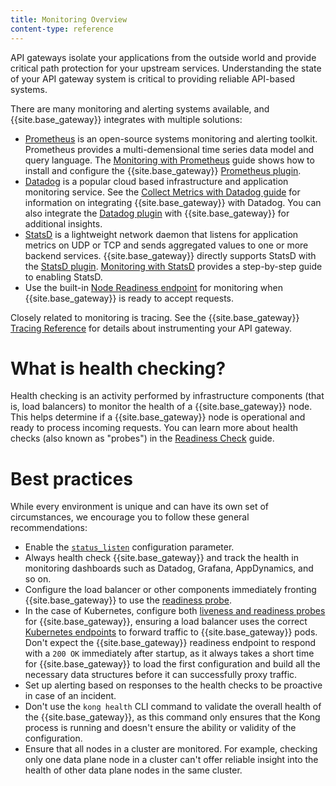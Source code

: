```yaml
---
title: Monitoring Overview
content-type: reference
---
```


API gateways isolate your applications from the outside world and provide critical path
protection for your upstream services. Understanding the state of your API gateway
system is critical to providing reliable API-based systems.

There are many monitoring and alerting systems available, and {{site.base_gateway}} integrates with 
multiple solutions:

* [Prometheus](https://prometheus.io/) is an open-source systems monitoring and alerting toolkit.
   Prometheus provides a multi-demensional time series data model and query language.
   The [Monitoring with Prometheus](/gateway/latest/production/monitoring/prometheus/) guide
   shows how to install and configure the {{site.base_gateway}} [Prometheus plugin](/hub/kong-inc/prometheus/).
* [Datadog](https://www.datadoghq.com/) is a popular cloud based infrastructure and application monitoring service.
   See the [Collect Metrics with Datadog guide](/gateway/latest/production/monitoring/datadog/) for information on 
   integrating {{site.base_gateway}} with Datadog. You can also integrate the [Datadog plugin](/hub/kong-inc/datadog/) with {{site.base_gateway}} for additional insights.
* [StatsD](https://github.com/statsd/statsd) is a lightweight network daemon that listens for application metrics on
   UDP or TCP and sends aggregated values to one or more backend services. {{site.base_gateway}} directly supports StatsD
   with the [StatsD plugin](/hub/kong-inc/statsd/). [Monitoring with StatsD](/gateway/latest/production/monitoring/statsd/) provides a 
   step-by-step guide to enabling StatsD.
* Use the built-in [Node Readiness endpoint](/gateway/latest/production/monitoring/healthcheck-probes/) for monitoring when {{site.base_gateway}} is ready to accept requests.

Closely related to monitoring is tracing. See the {{site.base_gateway}} [Tracing Reference](/gateway/latest/production/tracing/)
for details about instrumenting your API gateway.

# What is health checking?

Health checking is an activity performed by infrastructure components (that is, load balancers) to monitor the health of a {{site.base_gateway}} node.
This helps determine if a {{site.base_gateway}} node is operational and ready to process incoming requests. 
You can learn more about health checks (also known as "probes") in the [Readiness Check](/gateway/latest/production/monitoring/healthcheck-probes/) guide.

# Best practices

While every environment is unique and can have its own set of circumstances, we encourage you to follow these general recommendations:

* Enable the [`status_listen`](/gateway/latest/reference/configuration/#status_listen) configuration parameter.
* Always health check {{site.base_gateway}} and track the health in monitoring dashboards such as Datadog, Grafana, AppDynamics, and so on.
* Configure the load balancer or other components immediately fronting {{site.base_gateway}} to use the [readiness probe](/gateway/latest/production/monitoring/healthcheck-probes/).
* In the case of Kubernetes, configure both [liveness and readiness probes](/gateway/latest/production/monitoring/healthcheck-probes/) for {{site.base_gateway}}, ensuring a load balancer uses the correct [Kubernetes endpoints](https://kubernetes.io/docs/concepts/services-networking/service/#endpoints) to forward traffic to {{site.base_gateway}} pods. 
Don't expect the {{site.base_gateway}} readiness endpoint to respond with a `200 OK` immediately after startup, as it always takes a short time for {{site.base_gateway}} to load the first configuration and build all the necessary data structures before it can successfully proxy traffic.
* Set up alerting based on responses to the health checks to be proactive in case of an incident.
* Don't use the `kong health` CLI command to validate the overall health of the {{site.base_gateway}}, as this command only ensures that the Kong process is running and doesn't ensure the ability or validity of the configuration.
* Ensure that all nodes in a cluster are monitored. For example, checking only one data plane node in a cluster can't offer reliable insight into the health of other data plane nodes in the same cluster.